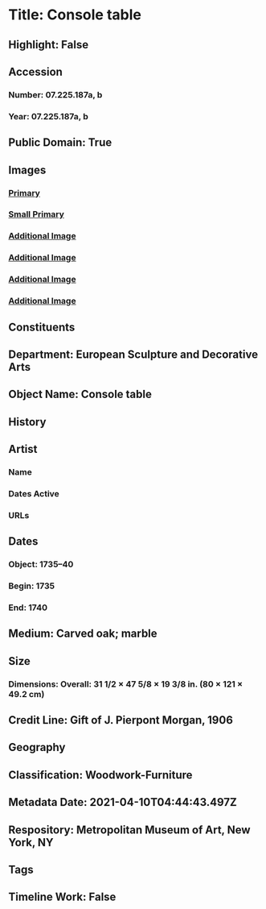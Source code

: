 # Title: Console table
## Highlight: False
## Accession
### Number: 07.225.187a, b
### Year: 07.225.187a, b
## Public Domain: True
## Images
### [Primary](https://images.metmuseum.org/CRDImages/es/original/DP260610.jpg)
### [Small Primary](https://images.metmuseum.org/CRDImages/es/web-large/DP260610.jpg)
### [Additional Image](https://images.metmuseum.org/CRDImages/es/original/DP260611.jpg)
### [Additional Image](https://images.metmuseum.org/CRDImages/es/original/DP260468.jpg)
### [Additional Image](https://images.metmuseum.org/CRDImages/es/original/DP260612.jpg)
### [Additional Image](https://images.metmuseum.org/CRDImages/es/original/DP260613.jpg)
## Constituents
## Department: European Sculpture and Decorative Arts
## Object Name: Console table
## History
## Artist
### Name
### Dates Active
### URLs
## Dates
### Object: 1735–40
### Begin: 1735
### End: 1740
## Medium: Carved oak; marble
## Size
### Dimensions: Overall: 31 1/2 × 47 5/8 × 19 3/8 in. (80 × 121 × 49.2 cm)
## Credit Line: Gift of J. Pierpont Morgan, 1906
## Geography
## Classification: Woodwork-Furniture
## Metadata Date: 2021-04-10T04:44:43.497Z
## Respository: Metropolitan Museum of Art, New York, NY
## Tags
## Timeline Work: False